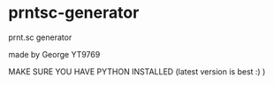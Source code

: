 # prntsc-generator
prnt.sc generator

made by George YT9769

MAKE SURE YOU HAVE PYTHON INSTALLED (latest version is best :) )
